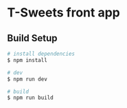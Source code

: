 # T-Sweets front app

## Build Setup

``` bash
# install dependencies
$ npm install

# dev
$ npm run dev

# build
$ npm run build

```
